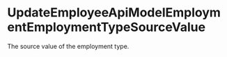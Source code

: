 # UpdateEmployeeApiModelEmploymentEmploymentTypeSourceValue

The source value of the employment type.

